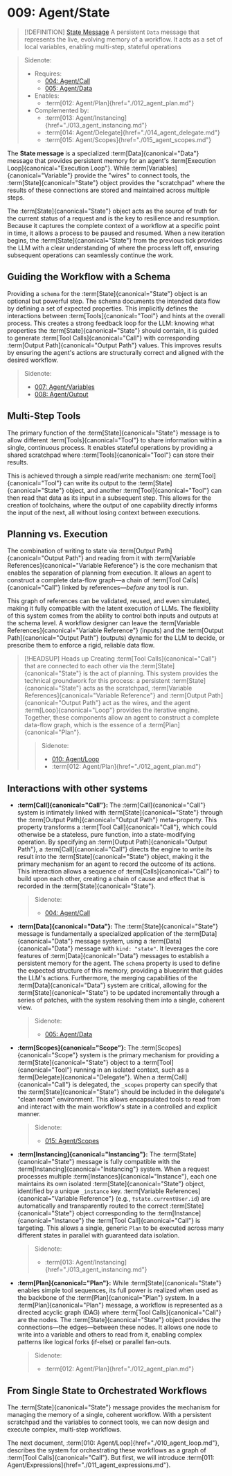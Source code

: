 # 009: Agent/State

> [!DEFINITION] [State Message](./000_glossary.md)
> A persistent `Data` message that represents the live, evolving memory of a workflow. It acts as a set of local variables, enabling multi-step, stateful operations

> Sidenote:
>
> - Requires:
>   - [004: Agent/Call](./004_agent_call.md)
>   - [005: Agent/Data](./005_agent_data.md)
> - Enables:
>   - :term[012: Agent/Plan]{href="./012_agent_plan.md"}
> - Complemented by:
>   - :term[013: Agent/Instancing]{href="./013_agent_instancing.md"}
>   - :term[014: Agent/Delegate]{href="./014_agent_delegate.md"}
>   - :term[015: Agent/Scopes]{href="./015_agent_scopes.md"}

The **State message** is a specialized :term[Data]{canonical="Data"} message that provides persistent memory for an agent's :term[Execution Loop]{canonical="Execution Loop"}. While :term[Variables]{canonical="Variable"} provide the "wires" to connect tools, the :term[State]{canonical="State"} object provides the "scratchpad" where the results of these connections are stored and maintained across multiple steps.

The :term[State]{canonical="State"} object acts as the source of truth for the current status of a request and is the key to resilience and resumption. Because it captures the complete context of a workflow at a specific point in time, it allows a process to be paused and resumed. When a new iteration begins, the :term[State]{canonical="State"} from the previous tick provides the LLM with a clear understanding of where the process left off, ensuring subsequent operations can seamlessly continue the work.

## Guiding the Workflow with a Schema

Providing a `schema` for the :term[State]{canonical="State"} object is an optional but powerful step. The schema documents the intended data flow by defining a set of expected properties. This implicitly defines the interactions between :term[Tools]{canonical="Tool"} and hints at the overall process. This creates a strong feedback loop for the LLM: knowing what properties the :term[State]{canonical="State"} should contain, it is guided to generate :term[Tool Calls]{canonical="Call"} with corresponding :term[Output Path]{canonical="Output Path"} values. This improves results by ensuring the agent's actions are structurally correct and aligned with the desired workflow.

> Sidenote:
>
> - [007: Agent/Variables](./007_agent_variables.md)
> - [008: Agent/Output](./008_agent_output.md)

## Multi-Step Tools

The primary function of the :term[State]{canonical="State"} message is to allow different :term[Tools]{canonical="Tool"} to share information within a single, continuous process. It enables stateful operations by providing a shared scratchpad where :term[Tools]{canonical="Tool"} can store their results.

This is achieved through a simple read/write mechanism: one :term[Tool]{canonical="Tool"} can write its output to the :term[State]{canonical="State"} object, and another :term[Tool]{canonical="Tool"} can then read that data as its input in a subsequent step. This allows for the creation of toolchains, where the output of one capability directly informs the input of the next, all without losing context between executions.

## Planning vs. Execution

The combination of writing to state via :term[Output Path]{canonical="Output Path"} and reading from it with :term[Variable References]{canonical="Variable Reference"} is the core mechanism that enables the separation of planning from execution. It allows an agent to construct a complete data-flow graph—a chain of :term[Tool Calls]{canonical="Call"} linked by references—_before_ any tool is run.

This graph of references can be validated, reused, and even simulated, making it fully compatible with the latent execution of LLMs. The flexibility of this system comes from the ability to control both inputs and outputs at the schema level. A workflow designer can leave the :term[Variable References]{canonical="Variable Reference"} (inputs) and the :term[Output Path]{canonical="Output Path"} (outputs) dynamic for the LLM to decide, or prescribe them to enforce a rigid, reliable data flow.

> [!HEADSUP] Heads up
> Creating :term[Tool Calls]{canonical="Call"} that are connected to each other via the :term[State]{canonical="State"} is the act of planning. This system provides the technical groundwork for this process: a persistent :term[State]{canonical="State"} acts as the scratchpad, :term[Variable References]{canonical="Variable Reference"} and :term[Output Path]{canonical="Output Path"} act as the wires, and the agent :term[Loop]{canonical="Loop"} provides the iterative engine. Together, these components allow an agent to construct a complete data-flow graph, which is the essence of a :term[Plan]{canonical="Plan"}.
>
> > Sidenote:
> >
> > - [010: Agent/Loop](./010_agent_loop.md)
> > - :term[012: Agent/Plan]{href="./012_agent_plan.md"}

## Interactions with other systems

- **:term[Call]{canonical="Call"}:** The :term[Call]{canonical="Call"} system is intimately linked with :term[State]{canonical="State"} through the :term[Output Path]{canonical="Output Path"} meta-property. This property transforms a :term[Tool Call]{canonical="Call"}, which could otherwise be a stateless, pure function, into a state-modifying operation. By specifying an :term[Output Path]{canonical="Output Path"}, a :term[Call]{canonical="Call"} directs the engine to write its result into the :term[State]{canonical="State"} object, making it the primary mechanism for an agent to record the outcome of its actions. This interaction allows a sequence of :term[Calls]{canonical="Call"} to build upon each other, creating a chain of cause and effect that is recorded in the :term[State]{canonical="State"}.

  > Sidenote:
  >
  > - [004: Agent/Call](./004_agent_call.md)

- **:term[Data]{canonical="Data"}:** The :term[State]{canonical="State"} message is fundamentally a specialized application of the :term[Data]{canonical="Data"} message system, using a :term[Data]{canonical="Data"} message with `kind: "state"`. It leverages the core features of :term[Data]{canonical="Data"} messages to establish a persistent memory for the agent. The `schema` property is used to define the expected structure of this memory, providing a blueprint that guides the LLM's actions. Furthermore, the merging capabilities of the :term[Data]{canonical="Data"} system are critical, allowing for the :term[State]{canonical="State"} to be updated incrementally through a series of patches, with the system resolving them into a single, coherent view.

  > Sidenote:
  >
  > - [005: Agent/Data](./005_agent_data.md)

- **:term[Scopes]{canonical="Scope"}:** The :term[Scopes]{canonical="Scope"} system is the primary mechanism for providing a :term[State]{canonical="State"} object to a :term[Tool]{canonical="Tool"} running in an isolated context, such as a :term[Delegate]{canonical="Delegate"}. When a :term[Call]{canonical="Call"} is delegated, the `_scopes` property can specify that the :term[State]{canonical="State"} should be included in the delegate's "clean room" environment. This allows encapsulated tools to read from and interact with the main workflow's state in a controlled and explicit manner.

  > Sidenote:
  >
  > - [015: Agent/Scopes](./015_agent_scopes.md)

- **:term[Instancing]{canonical="Instancing"}:** The :term[State]{canonical="State"} message is fully compatible with the :term[Instancing]{canonical="Instancing"} system. When a request processes multiple :term[Instances]{canonical="Instance"}, each one maintains its own isolated :term[State]{canonical="State"} object, identified by a unique `_instance` key. :term[Variable References]{canonical="Variable Reference"} (e.g., `†state.currentUser.id`) are automatically and transparently routed to the correct :term[State]{canonical="State"} object corresponding to the :term[Instance]{canonical="Instance"} the :term[Tool Call]{canonical="Call"} is targeting. This allows a single, generic `Plan` to be executed across many different states in parallel with guaranteed data isolation.

  > Sidenote:
  >
  > - :term[013: Agent/Instancing]{href="./013_agent_instancing.md"}

- **:term[Plan]{canonical="Plan"}:** While :term[State]{canonical="State"} enables simple tool sequences, its full power is realized when used as the backbone of the :term[Plan]{canonical="Plan"} system. In a :term[Plan]{canonical="Plan"} message, a workflow is represented as a directed acyclic graph (DAG) where :term[Tool Calls]{canonical="Call"} are the nodes. The :term[State]{canonical="State"} object provides the connections—the edges—between these nodes. It allows one node to write into a variable and others to read from it, enabling complex patterns like logical forks (if-else) or parallel fan-outs.

  > Sidenote:
  >
  > - :term[012: Agent/Plan]{href="./012_agent_plan.md"}

## From Single State to Orchestrated Workflows

The :term[State]{canonical="State"} message provides the mechanism for managing the memory of a single, coherent workflow. With a persistent scratchpad and the variables to connect tools, we can now design and execute complex, multi-step workflows.

The next document, :term[010: Agent/Loop]{href="./010_agent_loop.md"}, describes the system for orchestrating these workflows as a graph of :term[Tool Calls]{canonical="Call"}. But first, we will introduce :term[011: Agent/Expressions]{href="./011_agent_expressions.md"}.
